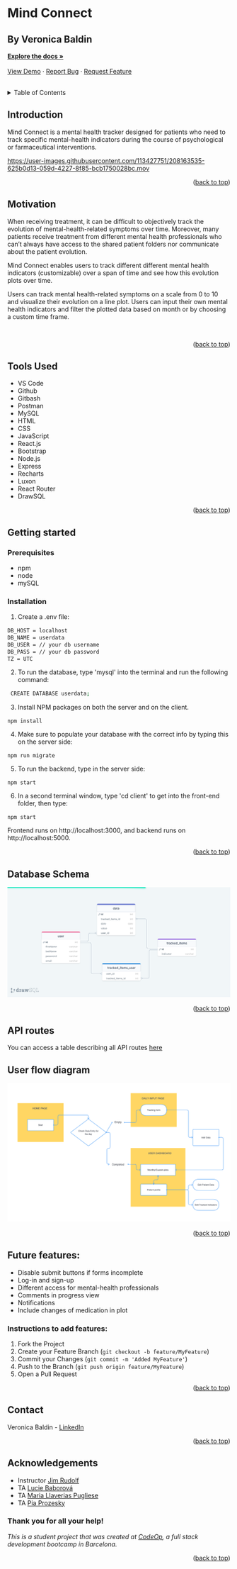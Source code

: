 <h1> <b>Mind Connect</b> </h1>

<h2> By Veronica Baldin </h2>

   <a href="https://github.com/VeronicaBal/mindconnect">**Explore the docs »**</a>
    <br />
    <br />
    <a href="https://user-images.githubusercontent.com/113427751/208163535-625b0d13-059d-4227-8f85-bcb1750028bc.mov">View Demo</a>
    ·
    <a href="https://github.com/VeronicaBal/mindconnect/issues">Report Bug</a>
    ·
    <a href="https://github.com/VeronicaBal/mindconnect/issues">Request Feature</a>
  </p>
</div>
<br>
<details>
  <summary>Table of Contents</summary>
  <ol>
    <li>
      <a href="#introduction">Introduction</a>
    </li>
    <li>
      <a href="#motivation">Motivation</a>
    </li>
    <li>
      <a href="#tools-used">Tools Used</a>
    </li>
    <li>
      <a href="#getting-started">Getting Started</a>
      <ul>
        <li><a href="#prerequisites">Prerequisites</a></li>
        <li><a href="#installation">Installation</a></li>
      </ul>
    </li>
    <li><a href="#database-schema">Database Schema</a></li>
    <li><a href="#api-routes">API Routes</a></li>
    <li><a href="#api-routes">User flow diagram</a></li>
    <li><a href="#future-features">Future Features</a></li>
    <li><a href="#contact">Contact</a></li>
    <li><a href="#acknowledgments">Acknowledgments</a></li>
  </ol>
</details>

## Introduction

Mind Connect is a mental health tracker designed for patients who need to track specific mental-health indicators during the course of psychological or farmaceutical interventions. 

https://user-images.githubusercontent.com/113427751/208163535-625b0d13-059d-4227-8f85-bcb1750028bc.mov


<p align="right">(<a href="#readme-top">back to top</a>)</p>


## Motivation

When receiving treatment, it can be difficult to objectively track the evolution of mental-health-related symptoms over time. Moreover, many patients receive treatment from different mental health professionals who can’t always have access to the shared patient folders nor communicate about the patient evolution. 

Mind Connect enables users to track different different mental health indicators (customizable) over a span of time and see how this evolution plots over time.


Users can track mental health-related symptoms on a scale from 0 to 10 and visualize their evolution on a line plot.
Users can input their own mental health indicators and filter the plotted data based on month or by choosing a custom time frame.

<br>
<p align="right">(<a href="#readme-top">back to top</a>)</p>

## Tools Used
* VS Code
* Github
* Gitbash
* Postman
* MySQL
* HTML
* CSS
* JavaScript
* React.js
* Bootstrap
* Node.js
* Express
* Recharts
* Luxon
* React Router
* DrawSQL

<p align="right">(<a href="#readme-top">back to top</a>)</p>


## Getting started 

### Prerequisites
- npm
- node
- mySQL


### Installation

1. Create a .env file:

  ```
  DB_HOST = localhost
  DB_NAME = userdata
  DB_USER = // your db username
  DB_PASS = // your db password
  TZ = UTC
  ```

2. To run the database, type 'mysql' into the terminal and run the following command:
 ```sh
  CREATE DATABASE userdata;
  ```

3. Install NPM packages on both the server and on the client.
```
npm install
```

4. Make sure to populate your database with the correct info by typing this on the server side:
```
npm run migrate
```

5. To run the backend, type in the server side:
```
npm start
```

6. In a second terminal window, type 'cd client' to get into the front-end folder, then type:
```
npm start
```

 Frontend runs on http://localhost:3000, and backend runs on http://localhost:5000.

 <p align="right">(<a href="#readme-top">back to top</a>)</p>
 
 
## Database Schema
![alt text](./Database_Schema.png "Database schema")

<p align="right">(<a href="#readme-top">back to top</a>)</p>


## API routes
You can access a table describing all API routes [here](https://docs.google.com/document/d/1O1U_3h51VFvR2mhPNw2iAyywcwley3MX2vSJr88UJQ0/edit?usp=sharing)


## User flow diagram
![alt text](./User_Flow.png "User ")

<p align="right">(<a href="#readme-top">back to top</a>)</p>


## Future features:
- Disable submit buttons if forms incomplete
- Log-in and sign-up 
- Different access for mental-health professionals
- Comments in progress view
- Notifications
- Include changes of medication in plot


### Instructions to add features:
1. Fork the Project
2. Create your Feature Branch (`git checkout -b feature/MyFeature`)
3. Commit your Changes (`git commit -m 'Added MyFeature'`)
4. Push to the Branch (`git push origin feature/MyFeature`)
5. Open a Pull Request

<p align="right">(<a href="#readme-top">back to top</a>)</p>

## Contact

Veronica Baldin - [LinkedIn](https://www.linkedin.com/in/veronica-baldin/)

<p align="right">(<a href="#readme-top">back to top</a>)</p>

## Acknowledgements


* Instructor [Jim Rudolf](https://github.com/jbrcodes)
* TA [Lucie Baborová](https://github.com/lucieBBR)
* TA [Maria Llaverias Pugliese](https://github.com/mariallaverias)
* TA [Pia Prozesky](https://github.com/piaprozesky)


### Thank you for all your help!<br>


_This is a student project that was created at [CodeOp](http://codeop.tech), a full stack development bootcamp in Barcelona._

<p align="right">(<a href="#readme-top">back to top</a>)</p>
